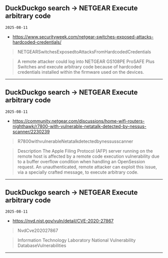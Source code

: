 ## DuckDuckgo search -> NETGEAR Execute arbitrary code
`2025-08-11`

* https://www.securityweek.com/netgear-switches-exposed-attacks-hardcoded-credentials/

<blockquote>
 NETGEARSwitchesExposedtoAttacksFromHardcodedCredentials
</blockquote>
<blockquote>
A remote attacker could log into NETGEAR GS108PE ProSAFE Plus Switches and execute arbitrary code because of hardcoded credentials installed within the firmware used on the devices.
</blockquote>

---

## DuckDuckgo search -> NETGEAR Execute arbitrary code
`2025-08-11`

* https://community.netgear.com/discussions/home-wifi-routers-nighthawk/r7800-with-vulnerable-netatalk-detected-by-nessus-scanner/2230239

<blockquote>
 R7800withvulnerableNetatalkdetectedbynessusscanner
</blockquote>
<blockquote>
Description The Apple Filing Protocol (AFP) server running on the remote host is affected by a remote code execution vulnerability due to a buffer overflow condition when handling an OpenSession request. An unauthenticated, remote attacker can exploit this issue, via a specially crafted message, to execute arbitrary code.
</blockquote>

---

## DuckDuckgo search -> NETGEAR Execute arbitrary code
`2025-08-11`

* https://nvd.nist.gov/vuln/detail/CVE-2020-27867

<blockquote>
 NvdCve202027867
</blockquote>
<blockquote>
Information Technology Laboratory National Vulnerability DatabaseVulnerabilities
</blockquote>

---

